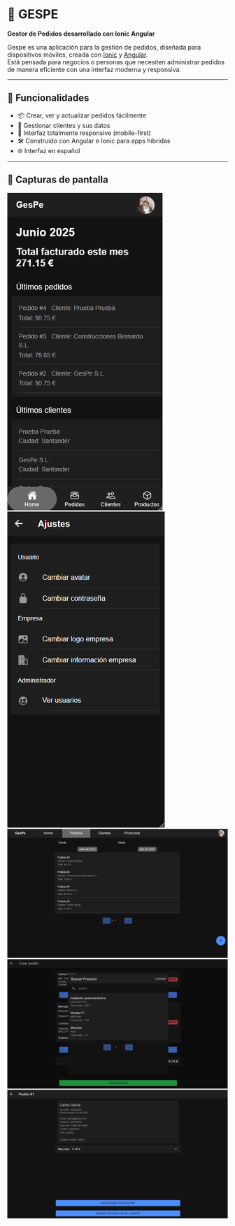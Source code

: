 # 🌟 GESPE

**Gestor de Pedidos desarrollado con Ionic Angular**

Gespe es una aplicación para la gestión de pedidos, diseñada para dispositivos móviles, creada con [Ionic](https://ionicframework.com/) y [Angular](https://angular.io/).  
Está pensada para negocios o personas que necesiten administrar pedidos de manera eficiente con una interfaz moderna y responsiva.

---

## 🚀 Funcionalidades

- 📦 Crear, ver y actualizar pedidos fácilmente  
- 👤 Gestionar clientes y sus datos  
- 📱 Interfaz totalmente responsive (mobile-first)  
- 🛠️ Construido con Angular e Ionic para apps híbridas  
- 🌐 Interfaz en español

---

## 📸 Capturas de pantalla

![Movil](screenshots/movil.png)
![Movil](screenshots/movil2.png)
![Escritorio](screenshots/escritorio.png)
![Escritorio](screenshots/escritorio2.png)
![Escritorio](screenshots/escritorio3.png)
